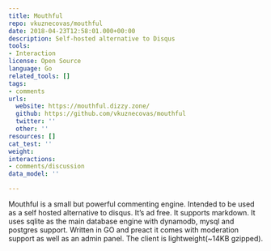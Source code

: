 ```yaml
---
title: Mouthful
repo: vkuznecovas/mouthful
date: 2018-04-23T12:58:01.000+00:00
description: Self-hosted alternative to Disqus
tools:
- Interaction
license: Open Source
language: Go
related_tools: []
tags:
- comments
urls:
  website: https://mouthful.dizzy.zone/
  github: https://github.com/vkuznecovas/mouthful
  twitter: ''
  other: ''
resources: []
cat_test: ''
weight: 
interactions:
- comments/discussion
data_model: ''

---
```

Mouthful is a small but powerful commenting engine. Intended to be used as a self hosted alternative to disqus. It’s ad free. It supports markdown. It uses sqlite as the main database engine with dynamodb, mysql and postgres support. Written in GO and preact it comes with moderation support as well as an admin panel. The client is lightweight(\~14KB gzipped).